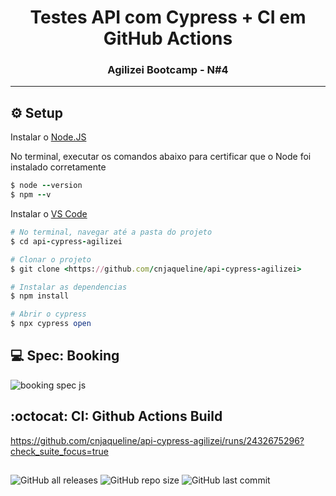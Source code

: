 <h1 align="center">
    Testes API com Cypress + CI em GitHub Actions
</h1>
<h3 align="center">
    Agilizei Bootcamp - N#4    
</h3>

---
## ⚙️ Setup

Instalar o [Node.JS](https://nodejs.org/en/)


No terminal, executar os comandos abaixo para certificar que o Node foi instalado corretamente
```ruby
$ node --version
$ npm --v
```

Instalar o [VS Code](https://code.visualstudio.com/)
```ruby
# No terminal, navegar até a pasta do projeto
$ cd api-cypress-agilizei

# Clonar o projeto
$ git clone <https://github.com/cnjaqueline/api-cypress-agilizei>

# Instalar as dependencias
$ npm install

# Abrir o cypress
$ npx cypress open

```
## 💻 Spec: Booking
![booking spec js](https://user-images.githubusercontent.com/78482349/116003695-68373e00-a5d5-11eb-97bc-ad4ae8f33017.gif)


## :octocat: CI: Github Actions Build
https://github.com/cnjaqueline/api-cypress-agilizei/runs/2432675296?check_suite_focus=true

##

![GitHub all releases](https://img.shields.io/github/downloads/cnjaqueline/api-cypress-agilizei/total?color=%2300FF00&label=Cypress&logo=cypress)
![GitHub repo size](https://img.shields.io/github/repo-size/cnjaqueline/api-cypress-agilizei)
![GitHub last commit](https://img.shields.io/github/last-commit/cnjaqueline/api-cypress-agilizei?color=%23FFFF00&logo=github)
